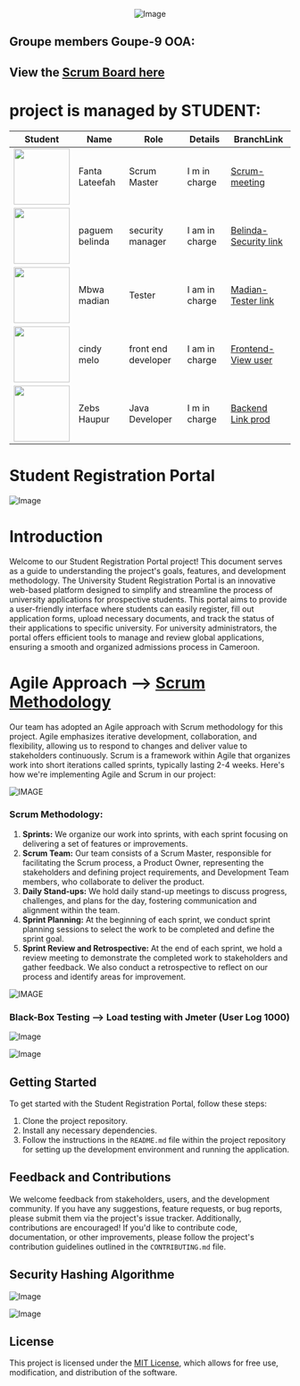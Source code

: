 <div align="center">

  ![Image](https://github.com/NGcodeX/School-registration-group9/blob/frond-view/image/javaee.png?raw=true)
  
</div>

## Groupe members Goupe-9 OOA:

## View the [Scrum Board here](https://github.com/orgs/NGcodeX/projects/8/views/1)

# project is managed by STUDENT:

| Student | Name | Role | Details | BranchLink |
| -| - | - | - | - |
| <img src="https://avatars.githubusercontent.com/u/71899547?v=4" alt="" width="100" height="100"> | Fanta Lateefah | Scrum Master | I m in charge | [Scrum-meeting](https://github.com/orgs/NGcodeX/projects/8/views/3) |
| <img src="https://avatars.githubusercontent.com/u/170107001?v=4" alt="" width="100" height="100"> | paguem belinda |security manager |I am in charge | [Belinda-Security link](https://github.com/NGcodeX/spiderdiplome/tree/belinda_branch) |
| <img src="https://avatars.githubusercontent.com/u/167518864?v=4" alt="" width="100" height="100"> |Mbwa madian | Tester|I am in charge | [Madian-Tester link](https://github.com/NGcodeX/spiderdiplome/tree/madian_branch) |
| <img src="https://avatars.githubusercontent.com/u/153538511?v=4" alt="" width="100" height="100"> | cindy melo | front end developer| I am in charge | [Frontend-View user](https://github.com/NGcodeX/spiderdiplome/tree/cindy_branch) |
| <img src="https://avatars.githubusercontent.com/u/120027323?v=4" alt="" width="100" height="100"> | Zebs Haupur | Java Developer | I m in charge | [Backend Link prod](https://github.com/NGcodeX/spiderdiplome/tree/master) |

# Student Registration Portal

![Image](https://github.com/NGcodeX/School-registration-group9/blob/frond-view/image/9.PNG?raw=true)

# Introduction
Welcome to our Student Registration Portal project! This document serves as a guide to understanding the project's goals, features, and development methodology.
The University Student Registration Portal is an innovative web-based platform designed to simplify and streamline the process of university applications for prospective students. This portal aims to provide a user-friendly interface where students can easily register, fill out application forms, upload necessary documents, and track the status of their applications to specific university. For university administrators, the portal offers efficient tools to manage and review global applications, ensuring a smooth and organized admissions process in Cameroon.

# Agile Approach --> [Scrum Methodology](https://github.com/orgs/NGcodeX/projects/8/views/1)

Our team has adopted an Agile approach with Scrum methodology for this project. Agile emphasizes iterative development, collaboration, and flexibility, allowing us to respond to changes and deliver value to stakeholders continuously. Scrum is a framework within Agile that organizes work into short iterations called sprints, typically lasting 2-4 weeks. Here's how we're implementing Agile and Scrum in our project:

![IMAGE](https://github.com/NGcodeX/School-registration-group9/blob/frond-view/image/45.PNG?raw=true)

### Scrum Methodology:

1. **Sprints:** We organize our work into sprints, with each sprint focusing on delivering a set of features or improvements.
2. **Scrum Team:** Our team consists of a Scrum Master, responsible for facilitating the Scrum process, a Product Owner, representing the stakeholders and defining project requirements, and Development Team members, who collaborate to deliver the product.
3. **Daily Stand-ups:** We hold daily stand-up meetings to discuss progress, challenges, and plans for the day, fostering communication and alignment within the team.
4. **Sprint Planning:** At the beginning of each sprint, we conduct sprint planning sessions to select the work to be completed and define the sprint goal.
5. **Sprint Review and Retrospective:** At the end of each sprint, we hold a review meeting to demonstrate the completed work to stakeholders and gather feedback. We also conduct a retrospective to reflect on our process and identify areas for improvement.

![IMAGE](https://github.com/NGcodeX/School-registration-group9/blob/frond-view/image/10.PNG?raw=true)

### Black-Box Testing --> Load testing with Jmeter (User Log 1000)

![Image](https://github.com/NGcodeX/School-registration-group9/blob/frond-view/image/gggg.PNG?raw=true)

![Image](https://github.com/NGcodeX/School-registration-group9/blob/frond-view/image/fkfk.PNG?raw=true)

## Getting Started

To get started with the Student Registration Portal, follow these steps:
1. Clone the project repository.
2. Install any necessary dependencies.
3. Follow the instructions in the `README.md` file within the project repository for setting up the development environment and running the application.

## Feedback and Contributions
We welcome feedback from stakeholders, users, and the development community. If you have any suggestions, feature requests, or bug reports, please submit them via the project's issue tracker. Additionally, contributions are encouraged! If you'd like to contribute code, documentation, or other improvements, please follow the project's contribution guidelines outlined in the `CONTRIBUTING.md` file.

## Security Hashing Algorithme

![Image](https://github.com/NGcodeX/School-registration-group9/blob/frond-view/image/55.PNG?raw=true)

![Image](https://github.com/NGcodeX/School-registration-group9/blob/frond-view/image/1.PNG?raw=true)

## License

This project is licensed under the [MIT License](LICENSE), which allows for free use, modification, and distribution of the software.

